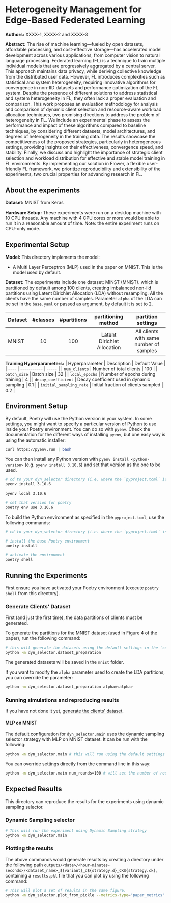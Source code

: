 # Heterogeneity Management for Edge-Based Federated Learning

**Authors:** XXXX-1, XXXX-2 and XXXX-3

**Abstract:** The rise of machine learning—fueled by open datasets, affordable processing, and cost-effective storage—has accelerated model development across various applications, from computer vision to natural language processing. Federated learning (FL) is a technique to train multiple individual models that are progressively aggregated by a central server. This approach maintains data privacy, while deriving collective knowledge from the distributed user data.
However, FL introduces complexities such as statistical and system heterogeneity, requiring innovative algorithms for convergence in non-IID datasets and performance optimization of the FL system. Despite the presence of different solutions to address statistical and system heterogeneity in FL, they often lack a proper evaluation and
comparison. This work proposes an evaluation methodology for analysis and comparison of dynamic client selection and resource-aware workload allocation techniques, two promising directions to address the problem of heterogeneity in FL. We include an experimental phase to assess the performance and impact of these algorithms compared to baseline techniques, by considering different datasets, model architectures, and degrees of heterogeneity in the training data. The results showcase the competitiveness of the proposed strategies, particularly in heterogeneous settings, providing insights on their effectiveness, convergence speed, and stability. Finally, we discuss and highlight the importance of strategic client selection and workload distribution for effective and stable model training in FL environments. By implementing our solution in Flower, a flexible user-friendly FL framework, we prioritize reproducibility and extensibility of the experiments, two crucial properties for advancing research in FL.


## About the experiments

****Dataset:**** MNIST from Keras

****Hardware Setup:**** These experiments were run on a desktop machine with 10 CPU threads. Any machine with 4 CPU cores or more would be able to run it in a reasonable amount of time. Note: the entire experiment runs on CPU-only mode.


## Experimental Setup

****Model:**** This directory implements the model:
* A Multi Layer Perceptron (MLP) used in the paper on MNIST. 
This is the model used by default.


****Dataset:**** The experiments include one dataset: MINST (MNIST). which is partitioned by default among 100 clients, creating imbalanced non-iid partitions using Latent Dirichlet Allocation (LDA) without resampling. All the clients have the same number of samples. Parameter `alpha` of the LDA can be set in the `base.yaml` or passed as argument, by default it is set to 2.

| Dataset | #classes | #partitions | partitioning method | partition settings |
| :------ | :---: | :---: | :---: | :---: |
| MNIST | 10 | 100 | Latent Dirichlet Allocation | All clients with same number of samples |



****Training Hyperparameters:**** 
| Hyperparameter | Description | Default Value |
| ---- | ----------- | ----- |
| `num_clients` | Number of total clients | 100 |
| `batch_size` | Batch size | 32 |
| `local_epochs` | Number of epochs during training | 4 |
| `decay_coefficient` | Decay coefficient used in dynamic sampling | 0.1 |
| `initial_sampling_rate` | Initial fraction of clients sampled | 0.2 |


## Environment Setup
By default, Poetry will use the Python version in your system. 
In some settings, you might want to specify a particular version of Python 
to use inside your Poetry environment. You can do so with `pyenv`. 
Check the documentation for the different ways of installing `pyenv`,
but one easy way is using the automatic installer:

```bash
curl https://pyenv.run | bash
```
You can then install any Python version with `pyenv install <python-version>`
(e.g. `pyenv install 3.10.6`) and set that version as the one to be used. 
```bash
# cd to your dyn_selector directory (i.e. where the `pyproject.toml` is)
pyenv install 3.10.6

pyenv local 3.10.6

# set that version for poetry
poetry env use 3.10.6
```
To build the Python environment as specified in the `pyproject.toml`, use the following commands:
```bash
# cd to your dyn_selector directory (i.e. where the `pyproject.toml` is)

# install the base Poetry environment
poetry install

# activate the environment
poetry shell
```

## Running the Experiments

First ensure you have activated your Poetry environment (execute `poetry shell` from this directory).

### Generate Clients' Dataset
First (and just the first time), the data partitions of clients must be generated.

To generate the partitions for the MNIST dataset (used in Figure 4 of the paper), run the following command:

```bash
# this will generate the datasets using the default settings in the `conf/base.yaml`
python -m dyn_selector.dataset_preparation
```

The generated datasets will be saved in the `mnist` folder.

If you want to modify the `alpha` parameter used to create the LDA partitions, you can override the parameter:

```bash
python -m dyn_selector.dataset_preparation alpha=<alpha>
```

### Running simulations and reproducing results
If you have not done it yet, [generate the clients' dataset](#generate-clients-dataset).


#### MLP on MNIST 

The default configuration for `dyn_selector.main` uses the dynamic sampling selector strategy with MLP on MNIST dataset. It can be run with the following:

```bash
python -m dyn_selector.main # this will run using the default settings in the `conf/config.yaml`
```

You can override settings directly from the command line in this way:

```bash
python -m dyn_selector.main num_rounds=100 # will set the number of rounds to 100
```

## Expected Results

This directory can reproduce the results for the experiments using dynamic sampling selector.

### Dynamic Sampling selector

```bash
# This will run the experiment using Dynamic Sampling strategy
python -m dyn_selector.main
```

### Plotting the results

The above commands would generate results by creating a directory under the following path `outputs/<date>/<hour-minutes-seconds>/<dataset_name>_${variant}_d${strategy.d}_CK${strategy.ck}`, containing a `results.pkl` file that you can plot by using the following command:

```bash
# This will plot a set of results in the same figure. 
python -m dyn_selector.plot_from_pickle --metrics-type="paper_metrics" <paths_to_results>
```
